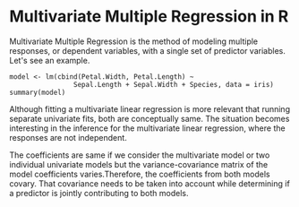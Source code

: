 # Multivariate Multiple Regression in R

Multivariate Multiple Regression is the method of modeling multiple responses, or dependent variables, with a single set of predictor variables.
Let's see an example.
```
model <- lm(cbind(Petal.Width, Petal.Length) ~ 
                Sepal.Length + Sepal.Width + Species, data = iris)
summary(model)
```


Although fitting a multivariate linear regression is more relevant that running separate univariate fits, both are conceptually same. The situation becomes interesting in the inference for the multivariate linear regression, where the responses are not independent.


The coefficients are same if we consider the multivariate model or two individual univariate models but the variance-covariance matrix of the model coefficients varies.Therefore, the coefficients from both models covary. That covariance needs to be taken into account while determining if a predictor is jointly contributing to both models.
